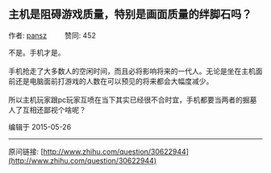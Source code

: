 ## 主机是阻碍游戏质量，特别是画面质量的绊脚石吗？

作者: [pansz](http://www.zhihu.com/people/pansz)&nbsp;&nbsp;&nbsp;&nbsp;&nbsp;&nbsp;&nbsp;&nbsp; 赞同: 452


不是。手机才是。<br><br>手机抢走了大多数人的空闲时间，而且必将影响将来的一代人。无论是坐在主机面前还是电脑面前打游戏的人数在可以预见的将来都会大幅度减少。<br><br>所以主机玩家跟pc玩家互喷在当下其实已经很不合时宜，手机都要当两者的掘墓人了互相还鄙视个啥呢？



编辑于 2015-05-26



---
原问链接: [http://www.zhihu.com/question/30622944](http://www.zhihu.com/question/30622944)